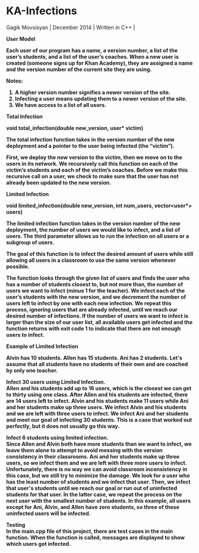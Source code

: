KA-Infections
=============
Gagik Movsisyan   |
December 2014   |
Written in C++  |

<b>User Model<b>

Each user of our program has a name, a version number, a list of the user’s students, and a list of the user’s coaches. When a new user is created (someone signs up for Khan Academy), they are assigned a name and the version number of the current site they are using.

Notes:

1.	A higher version number signifies a newer version of the site. 
2.  Infecting a user means updating them to a newer version of the site.
3.	We have access to a list of all users.

<b>Total Infection<b>

void total_infection(double new_version, user* victim)

The total infection function takes in the version number of the new deployment and a pointer to the user being infected (the “victim”).

First, we deploy the new version to the victim, then we move on to the users in its network. We recursively call this function on each of the victim’s students and each of the victim’s coaches. Before we make this recursive call on a user, we check to make sure that the user has not already been updated to the new version. 


<b>Limited Infection<b>

void limited_infection(double new_version, int num_users, vector<user*> users)

The limited infection function takes in the version number of the new deployment, the number of users we would like to infect, and a list of users. The third parameter allows us to run the infection on all users or a subgroup of users.

The goal of this function is to infect the desired amount of users while still allowing all users in a classroom to use the same version whenever possible.

The function looks through the given list of users and finds the user who has a number of students closest to, but not more than, the number of users we want to infect (minus 1 for the teacher). We infect each of the user’s students with the new version, and we decrement the number of users left to infect by one with each new infection. We repeat this process, ignoring users that are already infected, until we reach our desired number of infections.  If the number of users we want to infect is larger than the size of our user list, all available users get infected and the function returns with exit code 1 to indicate that there are not enough users to infect.


<b>Example of Limited Infection

Alvin has 10 students. Allen has 15 students. Ani has 2 students.  Let's assume that all students have no students of their own and are coached by only one teacher.

Infect 30 users using Limited Infection.<br>
Allen and his students add up to 16 users, which is the closest we can get to thirty using one class. After Allen and his students are infected, there are 14 users left to infect. Alvin and his students make 11 users while Ani and her students make up three users. We infect Alvin and his students and we are left with three users to infect. We infect Ani and her students and meet our goal of infecting 30 students. This is a case that worked out perfectly, but it does not usually go this way.

<italics>Infect 6 students using limited infection.</italics><br>
Since Allen and Alvin both have more students than we want to infect, we leave them alone to attempt to avoid messing with the version consistency in their classrooms. Ani and her students make up three users, so we infect them and we are left with three more users to infect. Unfortunately, there is no way we can avoid classroom inconsistency in this case, but we still try to minimize the damage. We look for a user who has the least number of students and we infect that user. Then, we infect that user's students until we reach our goal or run out of uninfected students for that user. In the latter case, we repeat the process on the next user with the smallest number of students. In this example, all users except for Ani, Alvin, and Allen have zero students, so three of these uninfected users will be infected.

<b>Testing</b><br>
In the main.cpp file of this project, there are test cases in the main function. When the function is called, messages are displayed to show which users got infected.


